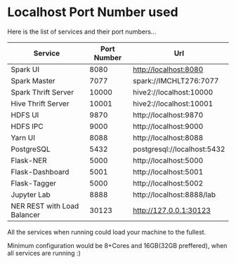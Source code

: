 # Localhost Port Number used

Here is the list of services and their port numbers...

|Service            |Port Number | Url|
|-------------------|------------|-----|
|Spark UI           |8080        |[http://localhost:8080](http://localhost:8080)|
|Spark Master       |7077        |spark://IMCHLT276:7077|
|Spark Thrift Server|10000       |hive2://localhost:10000|
|Hive Thrift Server |10001       |hive2://localhost:10001|
|HDFS UI            |9870        |http://localhost:9870|
|HDFS IPC           |9000        |http://localhost:9000|
|Yarn UI            |8088        |http://localhost:8088|
|PostgreSQL         |5432        |postgresql://localhost:5432|
|Flask-NER          |5000        |http://localhost:5000|
|Flask-Dashboard    |5001        |http://localhost:5001|
|Flask-Tagger       |5000        |http://localhost:5002|
|Jupyter Lab        |8888        |http://localhost:8888/lab|
|NER REST with Load Balancer |30123       |http://127.0.0.1:30123

All the services when running could load your machine to the fullest.

Minimum configuration would be 8+Cores and 16GB(32GB preffered), when all services are running :)
